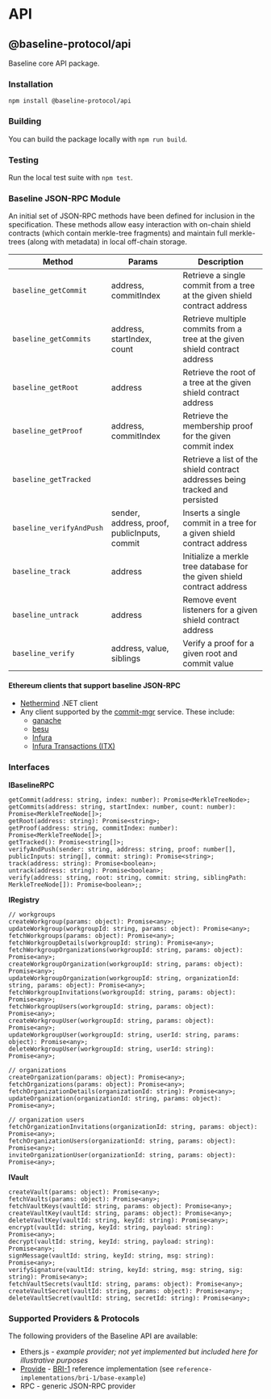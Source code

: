 # API

## @baseline-protocol/api

Baseline core API package.

### Installation

`npm install @baseline-protocol/api`

### Building

You can build the package locally with `npm run build`.

### Testing

Run the local test suite with `npm test`.

### Baseline JSON-RPC Module

An initial set of JSON-RPC methods have been defined for inclusion in the specification. These methods allow easy interaction with on-chain shield contracts (which contain merkle-tree fragments) and maintain full merkle-trees (along with metadata) in local off-chain storage.

| Method | Params | Description |
| -------- | ----- | ----------- |
| `baseline_getCommit` | address, commitIndex | Retrieve a single commit from a tree at the given shield contract address |
| `baseline_getCommits` | address, startIndex, count | Retrieve multiple commits from a tree at the given shield contract address |
| `baseline_getRoot` | address | Retrieve the root of a tree at the given shield contract address |
| `baseline_getProof` | address, commitIndex | Retrieve the membership proof for the given commit index |
| `baseline_getTracked` | | Retrieve a list of the shield contract addresses being tracked and persisted |
| `baseline_verifyAndPush` | sender, address, proof, publicInputs, commit | Inserts a single commit in a tree for a given shield contract address |
| `baseline_track` | address | Initialize a merkle tree database for the given shield contract address |
| `baseline_untrack` | address | Remove event listeners for a given shield contract address |
| `baseline_verify` | address, value, siblings | Verify a proof for a given root and commit value |


#### Ethereum clients that support baseline JSON-RPC

* [Nethermind](https://github.com/NethermindEth/nethermind) .NET client
* Any client supported by the [commit-mgr](https://github.com/ethereum-oasis/baseline/tree/master/reference-implementations/bri-2/commit-mgr) service. These include:
  * [ganache](https://github.com/trufflesuite/ganache)
  * [besu](https://github.com/hyperledger/besu)
  * [Infura](https://infura.io/docs/ethereum)
  * [Infura Transactions (ITX)](https://infura.io/docs/transactions)

### Interfaces

**IBaselineRPC**

```text
getCommit(address: string, index: number): Promise<MerkleTreeNode>;
getCommits(address: string, startIndex: number, count: number): Promise<MerkleTreeNode[]>;
getRoot(address: string): Promise<string>;
getProof(address: string, commitIndex: number): Promise<MerkleTreeNode[]>;
getTracked(): Promise<string[]>;
verifyAndPush(sender: string, address: string, proof: number[], publicInputs: string[], commit: string): Promise<string>;
track(address: string): Promise<boolean>;
untrack(address: string): Promise<boolean>;
verify(address: string, root: string, commit: string, siblingPath: MerkleTreeNode[]): Promise<boolean>;;
```

**IRegistry**

```text
// workgroups
createWorkgroup(params: object): Promise<any>;
updateWorkgroup(workgroupId: string, params: object): Promise<any>;
fetchWorkgroups(params: object): Promise<any>;
fetchWorkgroupDetails(workgroupId: string): Promise<any>;
fetchWorkgroupOrganizations(workgroupId: string, params: object): Promise<any>;
createWorkgroupOrganization(workgroupId: string, params: object): Promise<any>;
updateWorkgroupOrganization(workgroupId: string, organizationId: string, params: object): Promise<any>;
fetchWorkgroupInvitations(workgroupId: string, params: object): Promise<any>;
fetchWorkgroupUsers(workgroupId: string, params: object): Promise<any>;
createWorkgroupUser(workgroupId: string, params: object): Promise<any>;
updateWorkgroupUser(workgroupId: string, userId: string, params: object): Promise<any>;
deleteWorkgroupUser(workgroupId: string, userId: string): Promise<any>;

// organizations
createOrganization(params: object): Promise<any>;
fetchOrganizations(params: object): Promise<any>;
fetchOrganizationDetails(organizationId: string): Promise<any>;
updateOrganization(organizationId: string, params: object): Promise<any>;

// organization users
fetchOrganizationInvitations(organizationId: string, params: object): Promise<any>;
fetchOrganizationUsers(organizationId: string, params: object): Promise<any>;
inviteOrganizationUser(organizationId: string, params: object): Promise<any>;
```

**IVault**

```text
createVault(params: object): Promise<any>;
fetchVaults(params: object): Promise<any>;
fetchVaultKeys(vaultId: string, params: object): Promise<any>;
createVaultKey(vaultId: string, params: object): Promise<any>;
deleteVaultKey(vaultId: string, keyId: string): Promise<any>;
encrypt(vaultId: string, keyId: string, payload: string): Promise<any>;
decrypt(vaultId: string, keyId: string, payload: string): Promise<any>;
signMessage(vaultId: string, keyId: string, msg: string): Promise<any>;
verifySignature(vaultId: string, keyId: string, msg: string, sig: string): Promise<any>;
fetchVaultSecrets(vaultId: string, params: object): Promise<any>;
createVaultSecret(vaultId: string, params: object): Promise<any>;
deleteVaultSecret(vaultId: string, secretId: string): Promise<any>;
```

### Supported Providers & Protocols

The following providers of the Baseline API are available:

* Ethers.js - _example provider; not yet implemented but included here for illustrative purposes_
* [Provide](https://provide.services) - [BRI-1](../../bri/bri-1/) reference implementation \(see `reference-implementations/bri-1/base-example`\)
* RPC - generic JSON-RPC provider

